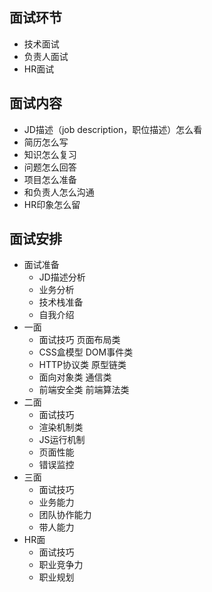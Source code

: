 ## 面试环节
* 技术面试
* 负责人面试
* HR面试

## 面试内容
* JD描述（job description，职位描述）怎么看
* 简历怎么写
* 知识怎么复习
* 问题怎么回答
* 项目怎么准备
* 和负责人怎么沟通
* HR印象怎么留

## 面试安排
* 面试准备
    * JD描述分析
    * 业务分析
    * 技术栈准备
    * 自我介绍
* 一面
    * 面试技巧 页面布局类
    * CSS盒模型 DOM事件类
    * HTTP协议类 原型链类
    * 面向对象类 通信类
    * 前端安全类 前端算法类
* 二面
    * 面试技巧
    * 渲染机制类
    * JS运行机制
    * 页面性能
    * 错误监控
* 三面
    * 面试技巧
    * 业务能力
    * 团队协作能力
    * 带人能力
* HR面
    * 面试技巧
    * 职业竞争力
    * 职业规划
